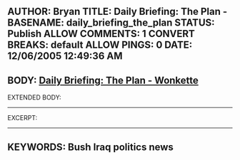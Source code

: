 AUTHOR: Bryan
TITLE: Daily Briefing: The Plan -
BASENAME: daily_briefing_the_plan
STATUS: Publish
ALLOW COMMENTS: 1
CONVERT BREAKS: __default__
ALLOW PINGS: 0
DATE: 12/06/2005 12:49:36 AM
-----
BODY:
<a title="Daily Briefing: The Plan - Wonkette" href="http://www.wonkette.com/politics/iraq/daily-briefing-the-plan-140325.php">Daily Briefing: The Plan - Wonkette</a>
-----
EXTENDED BODY:

-----
EXCERPT:

-----
KEYWORDS:
Bush Iraq politics news
-----


